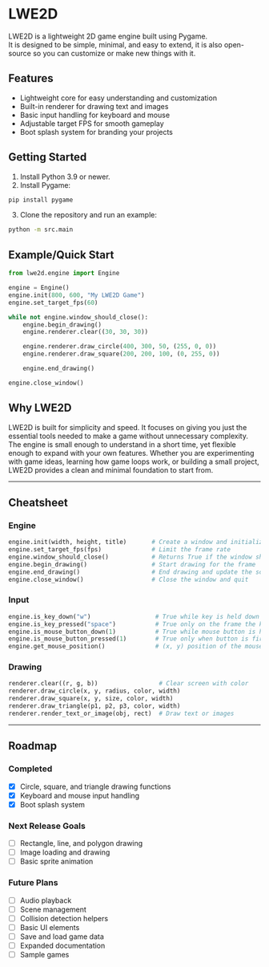 # LWE2D

LWE2D is a lightweight 2D game engine built using Pygame.  
It is designed to be simple, minimal, and easy to extend, it is also open-source so you can customize or make new things with it.

## Features
- Lightweight core for easy understanding and customization
- Built-in renderer for drawing text and images
- Basic input handling for keyboard and mouse
- Adjustable target FPS for smooth gameplay
- Boot splash system for branding your projects

## Getting Started
1. Install Python 3.9 or newer.
2. Install Pygame:
  ```bash
  pip install pygame
  ```
3. Clone the repository and run an example:
  ```bash
  python -m src.main
  ```

## Example/Quick Start

```python
from lwe2d.engine import Engine

engine = Engine()
engine.init(800, 600, "My LWE2D Game")
engine.set_target_fps(60)

while not engine.window_should_close():
    engine.begin_drawing()
    engine.renderer.clear((30, 30, 30))

    engine.renderer.draw_circle(400, 300, 50, (255, 0, 0))
    engine.renderer.draw_square(200, 200, 100, (0, 255, 0))

    engine.end_drawing()

engine.close_window()
```

## Why LWE2D

LWE2D is built for simplicity and speed. It focuses on giving you just the essential tools needed to make a game without unnecessary complexity. The engine is small enough to understand in a short time, yet flexible enough to expand with your own features. Whether you are experimenting with game ideas, learning how game loops work, or building a small project, LWE2D provides a clean and minimal foundation to start from.

---

## Cheatsheet

### Engine
```python
engine.init(width, height, title)       # Create a window and initialize LWE2D
engine.set_target_fps(fps)              # Limit the frame rate
engine.window_should_close()            # Returns True if the window should close
engine.begin_drawing()                  # Start drawing for the frame
engine.end_drawing()                    # End drawing and update the screen
engine.close_window()                   # Close the window and quit
```

### Input
```python
engine.is_key_down("w")                  # True while key is held down
engine.is_key_pressed("space")           # True only on the frame the key is pressed
engine.is_mouse_button_down(1)           # True while mouse button is held down
engine.is_mouse_button_pressed(1)        # True only when button is first clicked
engine.get_mouse_position()              # (x, y) position of the mouse
```

### Drawing
```python
renderer.clear((r, g, b))                 # Clear screen with color
renderer.draw_circle(x, y, radius, color, width)  
renderer.draw_square(x, y, size, color, width)  
renderer.draw_triangle(p1, p2, p3, color, width)  
renderer.render_text_or_image(obj, rect)  # Draw text or images
```

---

## Roadmap

### Completed
- [x] Circle, square, and triangle drawing functions
- [x] Keyboard and mouse input handling
- [x] Boot splash system

### Next Release Goals
- [ ] Rectangle, line, and polygon drawing
- [ ] Image loading and drawing
- [ ] Basic sprite animation

### Future Plans
- [ ] Audio playback
- [ ] Scene management
- [ ] Collision detection helpers
- [ ] Basic UI elements
- [ ] Save and load game data
- [ ] Expanded documentation
- [ ] Sample games